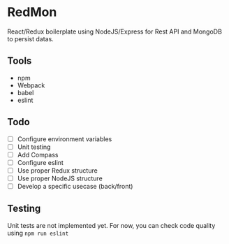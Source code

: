# RedMon
React/Redux boilerplate using NodeJS/Express for Rest API and MongoDB to persist datas.

## Tools
* npm
* Webpack
* babel
* eslint

## Todo 
- [ ] Configure environment variables
- [ ] Unit testing
- [ ] Add Compass
- [ ] Configure eslint
- [ ] Use proper Redux structure
- [ ] Use proper NodeJS structure
- [ ] Develop a specific usecase (back/front)

## Testing
Unit tests are not implemented yet.
For now, you can check code quality using 
`npm run eslint`

